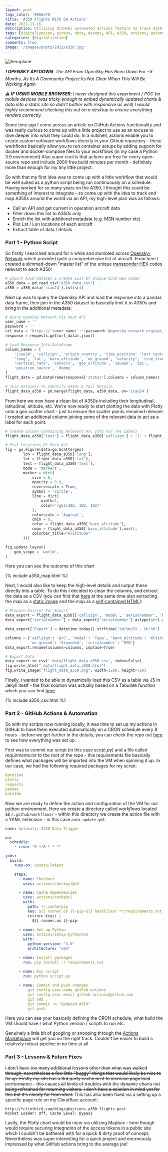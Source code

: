 ```yaml
---
layout: post
tags_color: '#666e76'
title: 'A350 Flights With GH Actions'
date: 2021-11-16
description: Utilising GitHubs automated actions feature to track A350 flight locations.
tags: [digitalization, airbus, data, devops, API, A350, actions, automation, github, opensky, cicd]
categories: [digitalization]
comments: true
image: '/images/posts/2021/a350.jpg'
---
```

![Aeroplane](/images/posts/2021/a350.jpg)

_❗ **OPENSKY API DOWN**: The API From OpenSky Has Been Down For ~3 Months, As Its A Community Project Its Not Clear When This Will Be Working Again_

_⚠️ **IF USING MOBILE BROWSER**: I never designed this experiment / POC for mobile devices (was tricky enough to embed dynamically updated charts & data into a static site so didn't bother with responsive as well) I would highly recommend checking this out on a desktop to ensure everything renders correctly._

Some time ago I come across an article on GitHub Actions functionality and was really curious to come up with a little project to use as an excuse to dive deeper into what they could do. 
In a nutshell, actions enable you to create custom software workflows directly in your Github repository - these workflows basically allow you to run container setups by adding support for docker and docker-compose files to your workflows (in my case a Python 3.9 environment)
Also super cool is that actions are free for every open-source repo and include 2000 free build minutes per month - definitely more than enough for my tiny little project.

So with that my first idea was to come up with a little workflow that would be well suited as a python script being run continuously on a schedule. Having worked for so many years on the A350, I thought this could be something of interest to integrate - so come up with the idea to track and map A350s around the world via an API, my high-level plan was as follows:

* Call an API and get current in operation aircraft data
* Filter down this list to A350s only
* Enrich the list with additional metadata (e.g. MSN number etc)
* Plot Lat / Lon locations of each aircraft
* Extract table of data / details

### Part 1 - Python Script

So firstly I searched around for a while and stumbled across [Opensky-Network](https://opensky-network.org/datasets/metadata/) which provided quite a comprehensive list of aircraft. From here I created a slimmed-down "master list" of the unique [transponder HEX](https://en.wikipedia.org/wiki/Aviation_transponder_interrogation_modes) codes relevant to each A350:

```python
# Import A350 Dataset & Create List Of Unique A350 HEX Codes
a350_data = pd.read_csv("a350_data.csv")
a350 = a350_data['icao24'].tolist()
```

Next up was to query the OpenSky API and load the response into a pandas data frame, then join in the A350 dataset to basically limit it to A350s and bring in the additional metadata:

```python
# Query OpenSky Network Via Rest API
user_name = ''
password = ''
url_data = 'https://'+user_name+':'+password+'@opensky-network.org/api/states/all?'
response = requests.get(url_data).json()

# Load Response Into DataFrame
column_names = [
    'icao24', 'callsign', 'origin_country', 'time_position' 'last_contact',
    'long', 'lat', 'baro_altitude', 'on_ground', 'velocity', 'true_track',
    'vertical_rate', 'sensors', 'geo_altitude', 'squawk', 'spi',
    'position_source', 'dummy'
]
flight_data = pd.DataFrame(response['states'],columns = column_names)

# Join Datasets To Identify A350s & Tail Details
flight_data_a350 = pd.merge(flight_data, a350_data, on='icao24')
```

From here we now have a clean list of A350s including their longitudinal, latitudinal, altitude, etc. We're now ready to start plotting the data with Plotly onto a geo scatter chart - just to ensure the scatter points remained relevant I created an additional column joining some of the relevant data to act as a label for each point:

```python
# Create Column Containing Relevant A/C Info For The Labels
flight_data_a350['text'] = flight_data_a350['callsign'] + '(' + flight_data_a350['model'] + ') - ' + flight_data_a350['operatorcallsign']

# Plot Locations Of Each A/C
fig = go.Figure(data=go.Scattergeo(
        lon = flight_data_a350['long'],
        lat = flight_data_a350['lat'],
        text = flight_data_a350['text'],
        mode = 'markers',
        marker = dict(
            size = 8,
            opacity = 0.8,
            reversescale = True,
            symbol = 'circle',
            line = dict(
                width=1,
                color='rgba(102, 102, 102)'
            ),
            colorscale = 'Aggrnyl',
            cmin = 0,
            color = flight_data_a350['baro_altitude'],
            cmax = flight_data_a350['baro_altitude'].max(),
            colorbar_title="Alititude"
        )))

fig.update_layout(
    geo_scope = 'world',
)
```

Here you can see the outcome of this chart

{% include a350_map.html %}

Next, I would also like to keep the high-level details and output these directly into a table. To do this I decided to clean the columns, and extract the data as a CSV (you can find that [here][] at the same time also extracting the map as a [static image][] and the map as a [self-contained HTML][]):

[here]: https://raw.githubusercontent.com/clintjb/clintjb.github.io/master/_data/flight_data_a350.csv
[static image]: https://github.com/clintjb/A350-Tracking/blob/main/flight_data_a350.png
[self-contained HTML]: https://htmlpreview.github.io/?https://raw.githubusercontent.com/clintjb/clintjb.github.io/master/_data/flight_data_a350.html

```python
# Prepare Dataset For Export
data_export = flight_data_a350[['callsign', 'model', 'serialnumber', 'baro_altitude', 'on_ground']]
data_export['serialnumber'] = data_export['serialnumber'].astype(str).apply(lambda x: x.replace('.0',''))

data_export['Export'] = datetime.today().strftime('%d/%m/%Y - %H:%M')

columns = {'callsign': 'A/C', 'model': 'Type', 'baro_altitude': 'Altitude', 
           'on_ground': 'Grounded', 'serialnumber': 'MSN'}
data_export.rename(columns=columns, inplace=True)

# Export Data
data_export.to_csv('_data/flight_data_a350.csv', index=False)
fig.write_html("_data/flight_data_a350.html")
fig.write_image("flight_data_a350.png", width=1280, height=720)
```

Finally, I wanted to be able to dynamically load this CSV as a table via JS in Jekyll itself - the final solution was actually based on a Tabulate function which you can find [here](https://jekyllrb.com/tutorials/csv-to-table/)

{% include a350_csv.html %}

### Part 2 - GitHub Actions & Automation

So with my scripts now running locally, it was time to set up my actions in GitHub to have them executed automatically on a CRON schedule every 8 hours - before we get further in the details, you can check the repo out [here](https://github.com/clintjb/A350-Tracking) to see how everything was set up.

First was to commit our script (in this case script.py) and a file called _requirments.txt_ to the root of the repo - this requirements file basically defines what packages will be imported into the VM when spinning it up. In our case, we had the following required packages for my script:

```yaml
datetime
plotly
requests
pandas
kaleido
```

Now we are ready to define the action and configuration of the VM for our python environment. Here we create a directory called _workflows_ located as `/.github/workflows/` - within this directory we create the action file with a YAML extension - in this case `auto_update.yml`:

```yaml
name: Automatic A350 Data Trigger

on:
  schedule:
    - cron: "0 */8 * * *"

jobs:
  build:
    runs-on: ubuntu-latest

    steps:
      - name: Checkout
        uses: actions/checkout@v2

      - name: Cache dependencies
        uses: actions/cache@v2
        with:
          path: ~/.cache/pip
          key: ${{ runner.os }}-pip-${{ hashFiles('**/requirements.txt') }}
          restore-keys: |
            ${{ runner.os }}-pip-
            
      - name: Set up Python
        uses: actions/setup-python@v2
        with:
          python-version: "3.9"
          architecture: "x64"

      - name: Install packages
        run: pip install -r requirements.txt
        
      - name: Run script
        run: python script.py       

      - name: Commit and push changes
          git config user.name github-actions
          git config user.email github-actions@github.com
          git add .
          git commit -m "Updated A350"
          git push
```

Here you can see your basically defining the CRON schedule, what build the VM should have / what Python version / scripts to run etc.

Genuinely a little bit of googling or snooping through the [Actions Marketplace](https://github.com/marketplace?type=actions) will get you on the right track. Couldn't be easier to build a relatively robust pipeline in no time at all.

### Part 3 - Lessons & Future Fixes

~~I don't have too many additional lessons other than what was walked through, nevertheless a few little "buggy" things that would likely be nice to fix up. Firstly my site has a 3rd party cache on it to increase page load performance - this causes all kinds of troubles with the dynamic charts not being refreshed for returning visitors. I don't have a solution in mind yet for this but it's clearly far from ideal.~~
This has also been fixed via a setting up a specific page rule on my Cloudflare account:
```
http://*clintbird.com/blog/ghactions-a350-flights-post
Rocket Loader: Off, Cache Level: Bypass
```

Lastly, the Plotly chart would be nicer via utilizing Mapbox - here though would require securing integration of the access tokens in a public site which I couldn't be bothered with for a quick & dirty proof of concept. Nevertheless was super interesting for a quick project and enormously impressed by what GitHub actions bring to the average joe!
